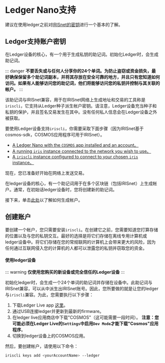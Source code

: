 # Ledger Nano支持

建议在使用ledger之前对[IRISnet的密钥](../features/basic-concepts/key.md)进行一个基本的了解。

## Ledger支持账户密钥

在Ledger设备的核心，有一个用于生成私钥的助记词。初始化Ledger时，会生成助记词。

::: danger
**不要丢失或与任何人分享你的24个单词。为防止盗窃或资金损失，最好确保保留多个助记词副本，并将其存放在安全可靠的地方，并且只有您知道如何访问。如果有人能够访问您的助记词，他们将能够访问您的私钥并控制与其关联的帐户。**
:::

该助记词与IRISnet兼容，用于在IRISnet网络上生成地址和交易的工具称是`iriscli`，它支持从Ledger种子派生帐户密钥。请注意，Ledger设备充当种子和私钥的保护，并且签名交易发生在其中。没有任何私人信息会在Ledger设备之外被获取。

要使用Ledger设备支持`iriscli`，你需要采取下面步骤（因为IRISnet基于cosmos-sdk，COSMOS应用程序可用于IRISnet）。

- [A Ledger Nano with the `COSMOS` app installed and an account。](#使用ledger设备)
- [A running `iris` instance connected to the network you wish to use。](../get-started/Join-the-Mainnet.md)
- [A `iriscli` instance configured to connect to your chosen `iris` instance。](./cli-client.md)

现在，您已准备好开始在网络上发送交易。

在ledger设备的核心，有一个助记词用于在多个区块链（包括IRISnet）上生成帐户。通常，在初始话ledger设备时，您将创建新的助记词。

接下来，单击[此处](#使用ledger设备)以了解如何生成帐户。

## 创建账户

要创建一个帐户，您只需要安装`iriscli`。在创建它之前，您需要知道您打算存储的位置以及与您的私钥交互。最好的选择是将它们存储在离线专用计算机或ledger设备中。将它们存储在您的常规联网的计算机上会带来更大的风险，因为任何通过互联网侵入您的计算机的人都可以泄露您的私钥并窃取您的资金。

#### 使用ledger设备

::: warning
**仅使用您购买的新设备或完全信任的Ledger设备**
:::

初始化ledger时，会生成一个24个单词的助记词并存储在设备中。此助记词与IRISnet兼容，可以从中派生出IRISnet账号。因此，您所要做的就是让您的ledger与`iriscli`兼容。为此，您需要执行以下步骤：

1. 下载Ledger Live app [这里](https://www.ledger.com/pages/ledger-live)。
2. 通过USB连接ledger并更新到最新的firmware。
3. 在ledger live应用商店中下载"COSMOS"（这可能需要一段时间）。 **注意：您可能必须在Ledger Live的`Settings`中启用`Dev Mode`才能下载"Cosmos"应用程序**。
4. 切换到ledger设备上的COSMOS应用。

然后，要创建帐户，请使用以下命令：

```bash
iriscli keys add <yourAccountName> --ledger 
```


